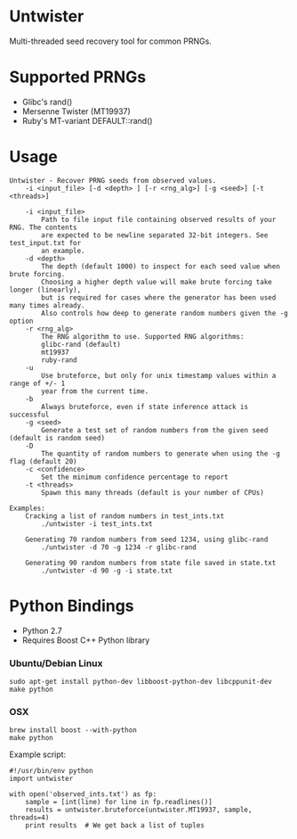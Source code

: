 Untwister
=========

Multi-threaded seed recovery tool for common PRNGs.


Supported PRNGs
=================
* Glibc's rand()
* Mersenne Twister (MT19937)
* Ruby's MT-variant DEFAULT::rand()

Usage
========
```
Untwister - Recover PRNG seeds from observed values.
    -i <input_file> [-d <depth> ] [-r <rng_alg>] [-g <seed>] [-t <threads>]

    -i <input_file>
        Path to file input file containing observed results of your RNG. The contents
        are expected to be newline separated 32-bit integers. See test_input.txt for
        an example.
    -d <depth>
        The depth (default 1000) to inspect for each seed value when brute forcing.
        Choosing a higher depth value will make brute forcing take longer (linearly),
        but is required for cases where the generator has been used many times already.
        Also controls how deep to generate random numbers given the -g option
    -r <rng_alg>
        The RNG algorithm to use. Supported RNG algorithms:
        glibc-rand (default)
        mt19937
        ruby-rand
    -u
        Use bruteforce, but only for unix timestamp values within a range of +/- 1
        year from the current time.
    -b
        Always bruteforce, even if state inference attack is successful
    -g <seed>
        Generate a test set of random numbers from the given seed (default is random seed)
    -D
        The quantity of random numbers to generate when using the -g flag (default 20)
    -c <confidence>
        Set the minimum confidence percentage to report
    -t <threads>
        Spawn this many threads (default is your number of CPUs)

Examples:
    Cracking a list of random numbers in test_ints.txt
        ./untwister -i test_ints.txt

    Generating 70 random numbers from seed 1234, using glibc-rand
        ./untwister -d 70 -g 1234 -r glibc-rand

    Generating 90 random numbers from state file saved in state.txt
        ./untwister -d 90 -g -i state.txt
```


Python Bindings
=================
* Python 2.7
* Requires Boost C++ Python library

### Ubuntu/Debian Linux

```
sudo apt-get install python-dev libboost-python-dev libcppunit-dev
make python
```

### OSX

```
brew install boost --with-python
make python
```


Example script:

```
#!/usr/bin/env python
import untwister

with open('observed_ints.txt') as fp:
    sample = [int(line) for line in fp.readlines()]
    results = untwister.bruteforce(untwister.MT19937, sample, threads=4)
    print results  # We get back a list of tuples
```
